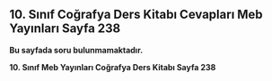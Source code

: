 ## 10. Sınıf Coğrafya Ders Kitabı Cevapları Meb Yayınları Sayfa 238

**Bu sayfada soru bulunmamaktadır.**

**10. Sınıf Meb Yayınları Coğrafya Ders Kitabı Sayfa 238**